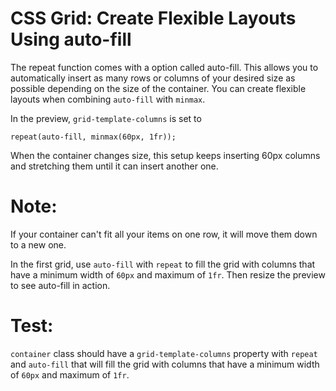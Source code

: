 # CSS Grid: Create Flexible Layouts Using auto-fill

The repeat function comes with a option called auto-fill. This allows you to automatically insert as many rows or columns of your desired size as possible depending on the size of the container. You can create flexible layouts when combining `auto-fill` with `minmax`.

In the preview, `grid-template-columns` is set to

``` repeat(auto-fill, minmax(60px, 1fr)); ```

When the container changes size, this setup keeps inserting 60px columns and stretching them until it can insert another one.

# Note: 

If your container can't fit all your items on one row, it will move them down to a new one.


In the first grid, use `auto-fill` with `repeat` to fill the grid with columns that have a minimum width of `60px` and maximum of `1fr`. Then resize the preview to see auto-fill in action.

# Test: 

`container` class should have a `grid-template-columns` property with `repeat` and `auto-fill` that will fill the grid with columns that have a minimum width of `60px` and maximum of `1fr`.